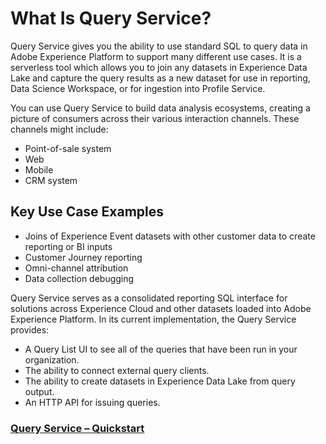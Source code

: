 # What Is Query Service?

Query Service gives you the ability to use standard SQL to query data in Adobe Experience Platform to support many different use cases. It is a serverless tool which allows you to join any datasets in Experience Data Lake and capture the query results as a new dataset for use in reporting, Data Science Workspace, or for ingestion into Profile Service. 

You can use Query Service to build data analysis ecosystems, creating a picture of consumers across their various interaction channels. These channels might include:

*   Point-of-sale system
*   Web
*   Mobile
*   CRM system

## Key Use Case Examples
* Joins of Experience Event datasets with other customer data to create reporting or BI inputs
* Customer Journey reporting
* Omni-channel attribution
* Data collection debugging


Query Service serves as a consolidated reporting SQL interface for solutions across Experience Cloud and other datasets loaded into Adobe Experience Platform. In its current implementation, the Query Service provides:

*   A Query List UI to see all of the queries that have been run in your organization.
*   The ability to connect external query clients.
*   The ability to create datasets in Experience Data Lake from query output.
*   An HTTP API for issuing queries.

### [Query Service – Quickstart](qs-quickstart.md)